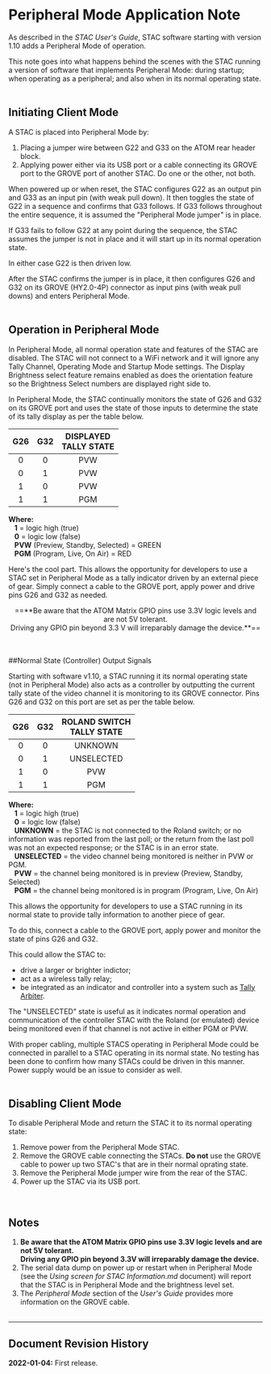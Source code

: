 # Peripheral Mode Application Note

As described in the *STAC User's Guide*, STAC software starting with version 1.10 adds a Peripheral Mode of operation.

This note goes into what happens behind the scenes with the STAC running a version of software that implements Peripheral Mode: during startup; when operating as a peripheral; and also when in its normal operating state.
<br><br>

## Initiating Client Mode

A STAC is placed into Peripheral Mode by:
    
1. Placing a jumper wire between G22 and G33 on the ATOM rear header block.
1. Applying power either via its USB port or a cable connecting its GROVE port to the GROVE port of another STAC. Do one or the other, not both.

When powered up or when reset, the STAC configures G22 as an output pin and G33 as an input pin (with weak pull down). It then toggles the state of G22 in a sequence and confirms that G33 follows. If G33 follows throughout the entire sequence, it is assumed the "Peripheral Mode jumper" is in place. 

If G33 fails to follow G22 at any point during the sequence, the STAC assumes the jumper is not in place and it will start up in its normal operation state.

In either case G22 is then driven low.

After the STAC confirms the jumper is in place, it then configures G26 and G32 on its GROVE (HY2.0-4P) connector as input pins (with weak pull downs) and enters Peripheral Mode.
<br><br>

## Operation in Peripheral Mode

In Peripheral Mode, all normal operation state and features of the STAC are disabled. The STAC will not connect to a WiFi network and it will ignore any Tally Channel, Operating Mode and Startup Mode settings. The Display Brightness select feature remains enabled as does the orientation feature so the Brightness Select numbers are displayed right side to.

In Peripheral Mode, the STAC continually monitors the state of G26 and G32 on its GROVE port and uses the state of those inputs to determine the state of its tally display as per the table below.

| G26 | G32 | DISPLAYED<br>TALLY STATE |
|:---:|:---:|:---:|
| 0 | 0 | PVW |
| 0 | 1 | PVW |
| 1 | 0 | PVW |
| 1 | 1 | PGM |

**Where:**<br>
&nbsp;&nbsp;&nbsp;**1** = logic high (true)<br>
&nbsp;&nbsp;&nbsp;**0** = logic low (false)<br>
&nbsp;&nbsp;&nbsp;**PVW** (Preview, Standby, Selected) = GREEN<br>
&nbsp;&nbsp;&nbsp;**PGM** (Program, Live, On Air) = RED

Here's the cool part. This allows the opportunity for developers to use a STAC set in Peripheral Mode as a tally indicator driven by an external piece of gear. Simply connect a cable to the GROVE port, apply power and drive pins G26 and G32 as needed.

<center>==**Be aware that the ATOM Matrix GPIO pins use 3.3V logic levels and are not 5V tolerant.<br>Driving any GPIO pin beyond 3.3 V will irreparably damage the device.**==</center>
<br><br>

##Normal State (Controller) Output Signals

Starting with software v1.10, a STAC running it its normal operating state (not in Peripheral Mode) also acts as a controller by outputting the current tally state of the video channel it is monitoring to its GROVE connector. Pins G26 and G32 on this port are set as per the table below.

| G26 | G32 | ROLAND SWITCH<br>TALLY STATE
|:---:|:---:|:---:|
| 0 | 0 | UNKNOWN |
| 0 | 1 | UNSELECTED |
| 1 | 0 | PVW |
| 1 | 1 | PGM |

**Where:**<br>
&nbsp;&nbsp;&nbsp;**1** = logic high (true)<br>
&nbsp;&nbsp;&nbsp;**0** = logic low (false)<br>
&nbsp;&nbsp;&nbsp;**UNKNOWN** = the STAC is not connected to the Roland switch; or no information was reported from the last poll; or the return from the last poll was not an expected response; or the STAC is in an error state.<br>
&nbsp;&nbsp;&nbsp;**UNSELECTED** = the video channel being monitored is neither in PVW or PGM.<br>
&nbsp;&nbsp;&nbsp;**PVW** = the channel being monitored is in preview (Preview, Standby, Selected)<br>
&nbsp;&nbsp;&nbsp;**PGM** = the channel being monitored is in program (Program, Live, On Air)

This allows the opportunity for developers to use a STAC running in its normal state to provide tally information to another piece of gear.

To do this, connect a cable to the GROVE port, apply power and monitor the state of pins G26 and G32.

This could allow the STAC to:

- drive a larger or brighter indictor;
- act as a wireless tally relay;
- be integrated as an indicator and controller into a system such as [Tally Arbiter](http://www.tallyarbiter.com).

The "UNSELECTED" state is useful as it indicates normal operation and communication of the controller STAC with the Roland (or emulated) device being monitored even if that channel is not active in either PGM or PVW.

With proper cabling, multiple STACS operating in Peripheral Mode could be connected in parallel to a STAC operating in its normal state. No testing has been done to confirm how many STACs could be driven in this manner. Power supply would be an issue to consider as well.
<br><br>


## Disabling Client Mode

To disable Peripheral Mode and return the STAC it to its normal operating state:

1. Remove power from the Peripheral Mode STAC.
1. Remove the GROVE cable connecting the STACs. **Do not** use the GROVE cable to power up two STAC's that are in their normal oprating state.
1. Remove the Peripheral Mode jumper wire from the rear of the STAC.
1. Power up the STAC via its USB port.

<br>

## Notes

1. **Be aware that the ATOM Matrix GPIO pins use 3.3V logic levels and are not 5V tolerant.<br>Driving any GPIO pin beyond 3.3V will irreparably damage the device.**
1. The serial data dump on power up or restart when in Peripheral Mode (see the *Using screen for STAC Information.md* document) will report that the STAC is in Peripheral Mode and the brightness level set.
1. The *Peripheral Mode* section of the *User's Guide* provides more information on the GROVE cable.
<br><br>

---

## Document Revision History  

**2022-01-04:** First release.<br>
